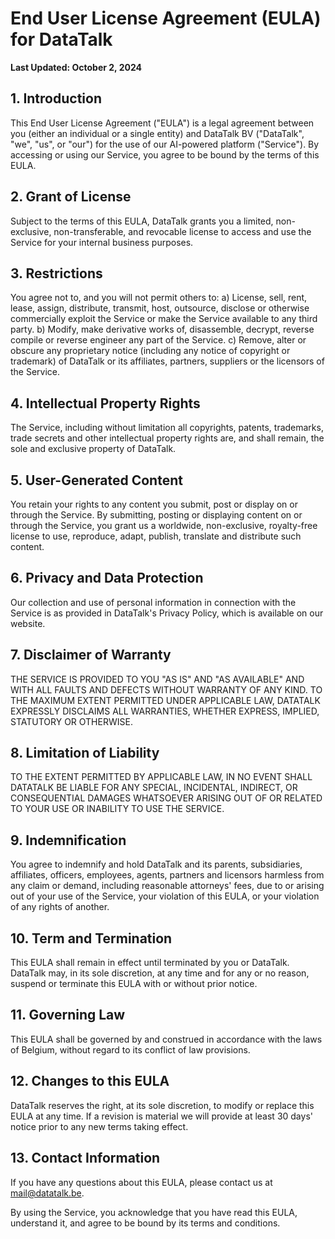 # End User License Agreement (EULA) for DataTalk

**Last Updated: October 2, 2024**

## 1. Introduction

This End User License Agreement ("EULA") is a legal agreement between you (either an individual or a single entity) and DataTalk BV ("DataTalk", "we", "us", or "our") for the use of our AI-powered platform ("Service"). By accessing or using our Service, you agree to be bound by the terms of this EULA.

## 2. Grant of License

Subject to the terms of this EULA, DataTalk grants you a limited, non-exclusive, non-transferable, and revocable license to access and use the Service for your internal business purposes.

## 3. Restrictions

You agree not to, and you will not permit others to:
a) License, sell, rent, lease, assign, distribute, transmit, host, outsource, disclose or otherwise commercially exploit the Service or make the Service available to any third party.
b) Modify, make derivative works of, disassemble, decrypt, reverse compile or reverse engineer any part of the Service.
c) Remove, alter or obscure any proprietary notice (including any notice of copyright or trademark) of DataTalk or its affiliates, partners, suppliers or the licensors of the Service.

## 4. Intellectual Property Rights

The Service, including without limitation all copyrights, patents, trademarks, trade secrets and other intellectual property rights are, and shall remain, the sole and exclusive property of DataTalk.

## 5. User-Generated Content

You retain your rights to any content you submit, post or display on or through the Service. By submitting, posting or displaying content on or through the Service, you grant us a worldwide, non-exclusive, royalty-free license to use, reproduce, adapt, publish, translate and distribute such content.

## 6. Privacy and Data Protection

Our collection and use of personal information in connection with the Service is as provided in DataTalk's Privacy Policy, which is available on our website.

## 7. Disclaimer of Warranty

THE SERVICE IS PROVIDED TO YOU "AS IS" AND "AS AVAILABLE" AND WITH ALL FAULTS AND DEFECTS WITHOUT WARRANTY OF ANY KIND. TO THE MAXIMUM EXTENT PERMITTED UNDER APPLICABLE LAW, DATATALK EXPRESSLY DISCLAIMS ALL WARRANTIES, WHETHER EXPRESS, IMPLIED, STATUTORY OR OTHERWISE.

## 8. Limitation of Liability

TO THE EXTENT PERMITTED BY APPLICABLE LAW, IN NO EVENT SHALL DATATALK BE LIABLE FOR ANY SPECIAL, INCIDENTAL, INDIRECT, OR CONSEQUENTIAL DAMAGES WHATSOEVER ARISING OUT OF OR RELATED TO YOUR USE OR INABILITY TO USE THE SERVICE.

## 9. Indemnification

You agree to indemnify and hold DataTalk and its parents, subsidiaries, affiliates, officers, employees, agents, partners and licensors harmless from any claim or demand, including reasonable attorneys' fees, due to or arising out of your use of the Service, your violation of this EULA, or your violation of any rights of another.

## 10. Term and Termination

This EULA shall remain in effect until terminated by you or DataTalk. DataTalk may, in its sole discretion, at any time and for any or no reason, suspend or terminate this EULA with or without prior notice.

## 11. Governing Law

This EULA shall be governed by and construed in accordance with the laws of Belgium, without regard to its conflict of law provisions.

## 12. Changes to this EULA

DataTalk reserves the right, at its sole discretion, to modify or replace this EULA at any time. If a revision is material we will provide at least 30 days' notice prior to any new terms taking effect.

## 13. Contact Information

If you have any questions about this EULA, please contact us at mail@datatalk.be.

By using the Service, you acknowledge that you have read this EULA, understand it, and agree to be bound by its terms and conditions.
